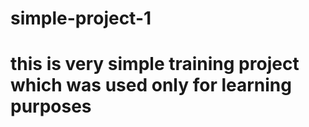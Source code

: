 # simple-project-1
# this is very simple training project which was used only for learning purposes
